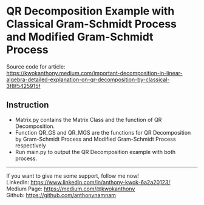 # QR Decomposition Example with Classical Gram-Schmidt Process and Modified Gram-Schmidt Process

Source code for article:  
 https://kwokanthony.medium.com/important-decomposition-in-linear-algebra-detailed-explanation-on-qr-decomposition-by-classical-3f8f5425915f

## Instruction

- Matrix.py contains the Matrix Class and the function of QR Decomposition.
- Function QR_GS and QR_MGS are the functions for QR Decomposition by Gram-Schmidt Process and Modified Gram-Schmidt Process respectively
- Run main.py to output the QR Decomposition example with both process.

---

If you want to give me some support, follow me now!  
 LinkedIn: https://www.linkedin.com/in/anthony-kwok-6a2a20123/  
 Medium Page: https://medium.com/@kwokanthony  
 Github: https://github.com/anthonynamnam
